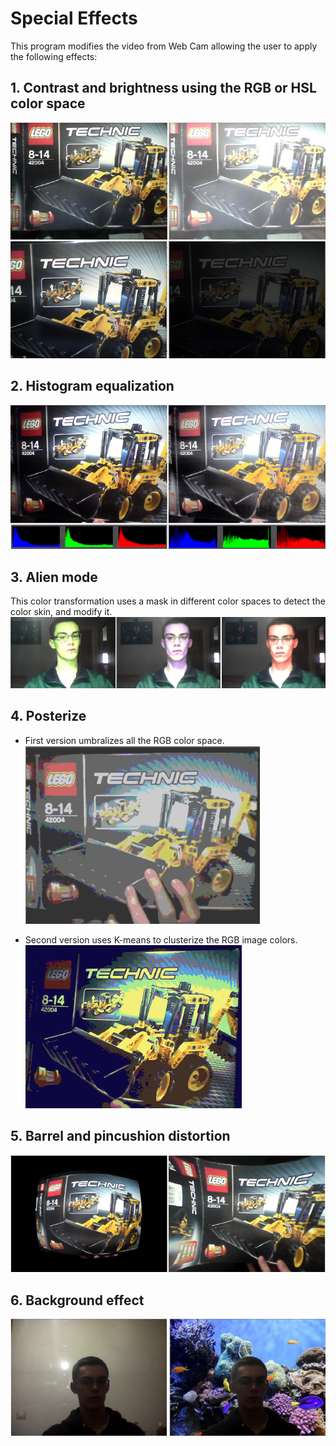 # Special Effects

This program modifies the video from Web Cam allowing the user to apply the following effects:

## 1. Contrast and brightness using the RGB or HSL color space <br />
![Alt text](images/brightness.png?raw=true "Modifying brightness")
![Alt text](images/contrast.png?raw=true "Modifying contrast")

## 2. Histogram equalization <br />
![Alt text](images/equalization.png?raw=true "Equalize histogram")

## 3. Alien mode <br />
This color transformation uses a mask in different color spaces to detect the color skin, and modify it.
![Alt text](images/alien.png?raw=true "Alien mode")

## 4. Posterize <br />
   * First version umbralizes all the RGB color space. <br />
![Alt text](images/poster.png?raw=true "Poster")

   * Second version uses K-means to clusterize the RGB image colors. <br />
![Alt text](images/poster-Kmeans.png?raw=true "Poster with K-means")

## 5. Barrel and pincushion distortion <br />
![Alt text](images/distortion.png?raw=true "Barrel and pincushion distortion")

## 6. Background effect <br />
![Alt text](images/background.png?raw=true "Background effect")
